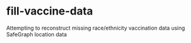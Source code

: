 # fill-vaccine-data
Attempting to reconstruct missing race/ethnicity vaccination data using SafeGraph location data
